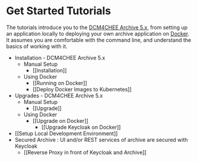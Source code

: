 # Get Started Tutorials

The tutorials introduce you to the [DCM4CHEE Archive 5.x](https://github.com/dcm4che/dcm4chee-arc-light#readme), from setting up an application locally to deploying your own archive application on [Docker](https://www.docker.com/). It assumes you are comfortable with the command line, and understand the basics of working with it.

* Installation - DCM4CHEE Archive 5.x
  * Manual Setup
    * \[\[Installation]]
  * Using Docker
    * \[\[Running on Docker]]
    * \[\[Deploy Docker Images to Kubernetes]]
* Upgrades - DCM4CHEE Archive 5.x
  * Manual Setup
    * \[\[Upgrade]]
  * Using Docker
    * \[\[Upgrade on Docker]]
      * \[\[Upgrade Keycloak on Docker]]
* \[\[Setup Local Development Environment]]
* Secured Archive : UI and/or REST services of archive are secured with Keycloak
  * \[\[Reverse Proxy in front of Keycloak and Archive]]
